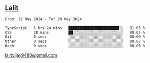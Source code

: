 ## [Lalit](https://lalit.sh)

<!--START_SECTION:waka-->

```txt
From: 22 May 2024 - To: 29 May 2024

TypeScript   5 hrs 24 mins   ███████████████████████░░   91.65 %
CSS          28 mins         ██░░░░░░░░░░░░░░░░░░░░░░░   08.05 %
Git          0 secs          ░░░░░░░░░░░░░░░░░░░░░░░░░   00.09 %
Other        0 secs          ░░░░░░░░░░░░░░░░░░░░░░░░░   00.07 %
Bash         0 secs          ░░░░░░░░░░░░░░░░░░░░░░░░░   00.06 %
```

<!--END_SECTION:waka-->

lalitvijay9480@gmail.com
